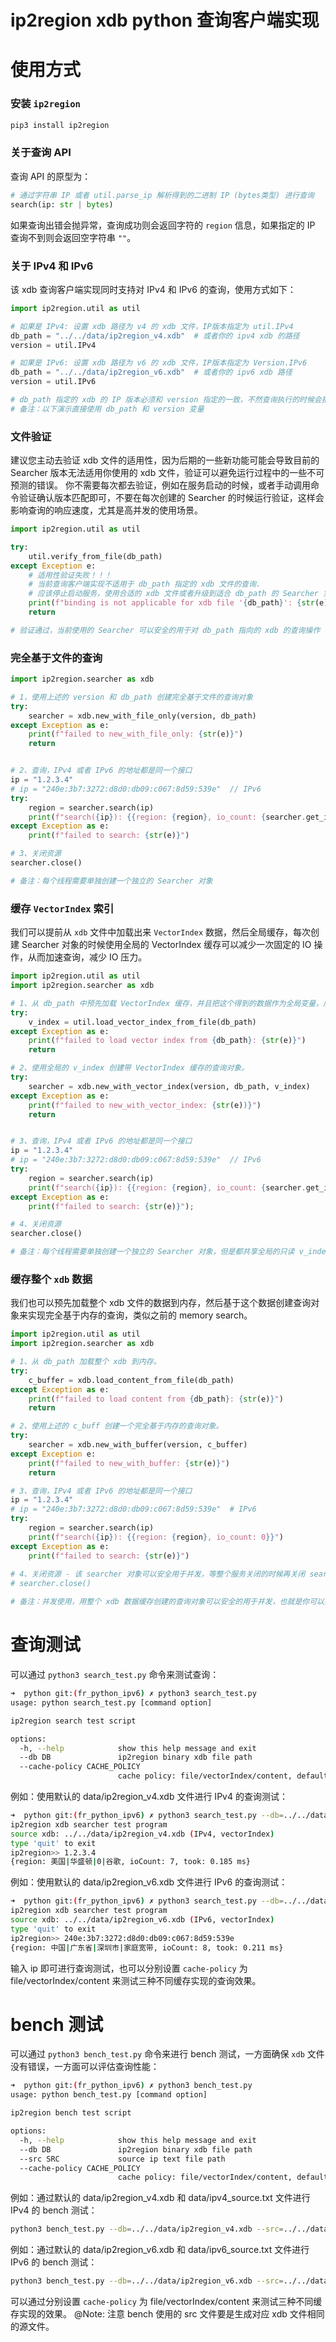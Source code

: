 # ip2region xdb python 查询客户端实现

# 使用方式

### 安装 `ip2region`
```bash
pip3 install ip2region
```

### 关于查询 API
查询 API 的原型为：
```python 
# 通过字符串 IP 或者 util.parse_ip 解析得到的二进制 IP (bytes类型) 进行查询
search(ip: str | bytes)
```
如果查询出错会抛异常，查询成功则会返回字符的 `region` 信息，如果指定的 IP 查询不到则会返回空字符串 `""`。

### 关于 IPv4 和 IPv6
该 xdb 查询客户端实现同时支持对 IPv4 和 IPv6 的查询，使用方式如下：
```python
import ip2region.util as util

# 如果是 IPv4: 设置 xdb 路径为 v4 的 xdb 文件，IP版本指定为 util.IPv4
db_path = "../../data/ip2region_v4.xdb"  # 或者你的 ipv4 xdb 的路径
version = util.IPv4

# 如果是 IPv6: 设置 xdb 路径为 v6 的 xdb 文件，IP版本指定为 Version.IPv6
db_path = "../../data/ip2region_v6.xdb"  # 或者你的 ipv6 xdb 路径
version = util.IPv6

# db_path 指定的 xdb 的 IP 版本必须和 version 指定的一致，不然查询执行的时候会报错
# 备注：以下演示直接使用 db_path 和 version 变量
```

### 文件验证
建议您主动去验证 xdb 文件的适用性，因为后期的一些新功能可能会导致目前的 Searcher 版本无法适用你使用的 xdb 文件，验证可以避免运行过程中的一些不可预测的错误。 你不需要每次都去验证，例如在服务启动的时候，或者手动调用命令验证确认版本匹配即可，不要在每次创建的 Searcher 的时候运行验证，这样会影响查询的响应速度，尤其是高并发的使用场景。
```python
import ip2region.util as util

try:
    util.verify_from_file(db_path)
except Exception e:
    # 适用性验证失败！！！
    # 当前查询客户端实现不适用于 db_path 指定的 xdb 文件的查询.
    # 应该停止启动服务，使用合适的 xdb 文件或者升级到适合 db_path 的 Searcher 实现。
    print(f"binding is not applicable for xdb file '{db_path}': {str(e)}")
    return

# 验证通过，当前使用的 Searcher 可以安全的用于对 db_path 指向的 xdb 的查询操作
```

### 完全基于文件的查询

```python
import ip2region.searcher as xdb

# 1，使用上述的 version 和 db_path 创建完全基于文件的查询对象
try:
    searcher = xdb.new_with_file_only(version, db_path)
except Exception as e:
    print(f"failed to new_with_file_only: {str(e)}")
    return


# 2、查询，IPv4 或者 IPv6 的地址都是同一个接口
ip = "1.2.3.4"
# ip = "240e:3b7:3272:d8d0:db09:c067:8d59:539e"  // IPv6
try:
    region = searcher.search(ip)
    print(f"search({ip}): {{region: {region}, io_count: {searcher.get_io_count()}}}")
except Exception as e:
    print(f"failed to search: {str(e)}")

# 3、关闭资源
searcher.close()

# 备注：每个线程需要单独创建一个独立的 Searcher 对象
```

### 缓存 `VectorIndex` 索引

我们可以提前从 `xdb` 文件中加载出来 `VectorIndex` 数据，然后全局缓存，每次创建 Searcher 对象的时候使用全局的 VectorIndex 缓存可以减少一次固定的 IO 操作，从而加速查询，减少 IO 压力。
```python
import ip2region.util as util
import ip2region.searcher as xdb

# 1、从 db_path 中预先加载 VectorIndex 缓存，并且把这个得到的数据作为全局变量，后续反复使用。
try:
    v_index = util.load_vector_index_from_file(db_path)
except Exception as e:
    print(f"failed to load vector index from {db_path}: {str(e)}")
    return

# 2、使用全局的 v_index 创建带 VectorIndex 缓存的查询对象。
try:
    searcher = xdb.new_with_vector_index(version, db_path, v_index)
except Exception as e:
    print(f"failed to new_with_vector_index: {str(e))}")
    return


# 3、查询，IPv4 或者 IPv6 的地址都是同一个接口
ip = "1.2.3.4"
# ip = "240e:3b7:3272:d8d0:db09:c067:8d59:539e"  // IPv6
try:
    region = searcher.search(ip)
    print(f"search({ip}): {{region: {region}, io_count: {searcher.get_io_count()}}}")
except Exception as e:
    print(f"failed to search: {str(e)}");

# 4、关闭资源
searcher.close()

# 备注：每个线程需要单独创建一个独立的 Searcher 对象，但是都共享全局的只读 v_index 缓存。
```

### 缓存整个 `xdb` 数据

我们也可以预先加载整个 xdb 文件的数据到内存，然后基于这个数据创建查询对象来实现完全基于内存的查询，类似之前的 memory search。
```python
import ip2region.util as util
import ip2region.searcher as xdb

# 1、从 db_path 加载整个 xdb 到内存。
try:
    c_buffer = xdb.load_content_from_file(db_path)
except Exception as e:
    print(f"failed to load content from {db_path}: {str(e)}")
    return

# 2、使用上述的 c_buff 创建一个完全基于内存的查询对象。
try:
    searcher = xdb.new_with_buffer(version, c_buffer)
except Exception e:
    print(f"failed to new_with_buffer: {str(e)}")
    return

# 3、查询，IPv4 或者 IPv6 的地址都是同一个接口
ip = "1.2.3.4"
# ip = "240e:3b7:3272:d8d0:db09:c067:8d59:539e"  # IPv6
try:
    region = searcher.search(ip)
    print(f"search({ip}): {{region: {region}, io_count: 0}}")
except Exception as e:
    print(f"failed to search: {str(e)}")
        
# 4、关闭资源 - 该 searcher 对象可以安全用于并发，等整个服务关闭的时候再关闭 searcher
# searcher.close()

# 备注：并发使用，用整个 xdb 数据缓存创建的查询对象可以安全的用于并发，也就是你可以把这个 searcher 对象做成全局对象去跨线程访问。
```


# 查询测试

可以通过 `python3 search_test.py` 命令来测试查询：
```bash
➜  python git:(fr_python_ipv6) ✗ python3 search_test.py 
usage: python search_test.py [command option]

ip2region search test script

options:
  -h, --help            show this help message and exit
  --db DB               ip2region binary xdb file path
  --cache-policy CACHE_POLICY
                        cache policy: file/vectorIndex/content, default: vectorIndex
```

例如：使用默认的 data/ip2region_v4.xdb 文件进行 IPv4 的查询测试：
```bash
➜  python git:(fr_python_ipv6) ✗ python3 search_test.py --db=../../data/ip2region_v4.xdb                       
ip2region xdb searcher test program
source xdb: ../../data/ip2region_v4.xdb (IPv4, vectorIndex)
type 'quit' to exit
ip2region>> 1.2.3.4
{region: 美国|华盛顿|0|谷歌, ioCount: 7, took: 0.185 ms}
```

例如：使用默认的 data/ip2region_v6.xdb 文件进行 IPv6 的查询测试：
```bash
➜  python git:(fr_python_ipv6) ✗ python3 search_test.py --db=../../data/ip2region_v6.xdb 
ip2region xdb searcher test program
source xdb: ../../data/ip2region_v6.xdb (IPv6, vectorIndex)
type 'quit' to exit
ip2region>> 240e:3b7:3272:d8d0:db09:c067:8d59:539e
{region: 中国|广东省|深圳市|家庭宽带, ioCount: 8, took: 0.211 ms}
```

输入 ip 即可进行查询测试，也可以分别设置 `cache-policy` 为 file/vectorIndex/content 来测试三种不同缓存实现的查询效果。


# bench 测试

可以通过 `python3 bench_test.py` 命令来进行 bench 测试，一方面确保 `xdb` 文件没有错误，一方面可以评估查询性能：
```bash
➜  python git:(fr_python_ipv6) ✗ python3 bench_test.py                                                                                         
usage: python bench_test.py [command option]

ip2region bench test script

options:
  -h, --help            show this help message and exit
  --db DB               ip2region binary xdb file path
  --src SRC             source ip text file path
  --cache-policy CACHE_POLICY
                        cache policy: file/vectorIndex/content, default: vectorIndex
```

例如：通过默认的 data/ip2region_v4.xdb 和 data/ipv4_source.txt 文件进行 IPv4 的 bench 测试：
```bash
python3 bench_test.py --db=../../data/ip2region_v4.xdb --src=../../data/ipv4_source.txt
```

例如：通过默认的 data/ip2region_v6.xdb 和 data/ipv6_source.txt 文件进行 IPv6 的 bench 测试：
```bash
python3 bench_test.py --db=../../data/ip2region_v6.xdb --src=../../data/ipv6_source.txt
```

可以通过分别设置 `cache-policy` 为 file/vectorIndex/content 来测试三种不同缓存实现的效果。
@Note: 注意 bench 使用的 src 文件要是生成对应 xdb 文件相同的源文件。